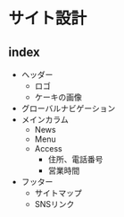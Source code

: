 # サイト設計

## index
- ヘッダー
  - ロゴ
  - ケーキの画像
- グローバルナビゲーション
- メインカラム
  - News
  - Menu
  - Access
    - 住所、電話番号
    - 営業時間
- フッター
  - サイトマップ
  - SNSリンク